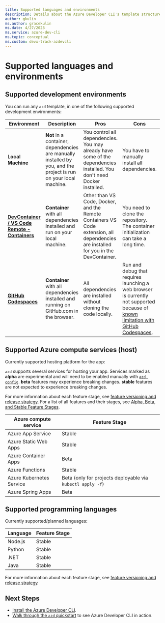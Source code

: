 ```yaml
---
title: Supported languages and environments
description: Details about the Azure Developer CLI's template structure and supported development environments, hosts, and programming languages.
author: gkulin
ms.author: gracekulin
ms.date: 4/27/2023
ms.service: azure-dev-cli
ms.topic: conceptual
ms.custom: devx-track-azdevcli
---
```


# Supported languages and environments

## Supported development environments

You can run any `azd` template, in one of the following supported development environments:

|Environment|Description|Pros|Cons|Supported?|
|---|---|---|---|---|
|**Local Machine**|**Not** in a container, dependencies are manually installed by you, and the project is run on your local machine.|You control all dependencies. You may already have some of the dependencies installed. You don't need Docker installed.|You have to manually install all dependencies.| Yes |
|**[DevContainer / VS Code Remote - Containers](https://code.visualstudio.com/docs/remote/containers)**|**Container** with all dependencies installed and run on your local machine.|Other than VS Code, Docker, and the Remote Containers VS Code extension, all dependencies are installed for you in the DevContainer.| You need to clone the repository. The container initialization can take a long time.| Yes |
|**[GitHub Codespaces](https://github.com/features/codespaces)** |**Container** with all dependencies installed and running on GitHub.com in the browser.|All dependencies are installed without cloning the code locally.| Run and debug that requires launching a web browser is currently not supported because of [known limitation with GitHub Codespaces](https://code.visualstudio.com/docs/remote/codespaces#_known-limitations-and-adaptations). | Yes |

## Supported Azure compute services (host)

Currently supported hosting platform for the app:

`azd` supports several services for hosting your app. Services marked as **alpha** are experimental and will need to be enabled manually with [`azd config`](./reference.md#azd-config). **beta** features may experience breaking changes. **stable** features are not expected to experience breaking changes. 

For more information about each feature stage, see [feature versioning and release strategy](./feature-versioning.md). For a list of all features and their stages, see [Alpha, Beta, and Stable Feature Stages](https://github.com/Azure/azure-dev/blob/main/cli/azd/docs/feature-stages.md).

| Azure compute service    | Feature Stage  |
| ------------------------ | -------------- |
| Azure App Service        | Stable         |
| Azure Static Web Apps    | Stable         |
| Azure Container Apps     | Beta           |
| Azure Functions          | Stable         |
| Azure Kubernetes Service | Beta (only for projects deployable via `kubectl apply -f`)    |
| Azure Spring Apps        | Beta           |

## Supported programming languages

Currently supported/planned languages:

| Language | Feature Stage |
| -------- | -----------   |
| Node.js  | Stable        |
| Python   | Stable        |
| .NET     | Stable        |
| Java     | Stable        |

For more information about each feature stage, see [feature versioning and release strategy](./feature-versioning.md)

## Next Steps
- [Install the Azure Developer CLI](./install-azd.md).
- [Walk through the `azd` quickstart](./get-started.md) to see Azure Developer CLI in action.
  
